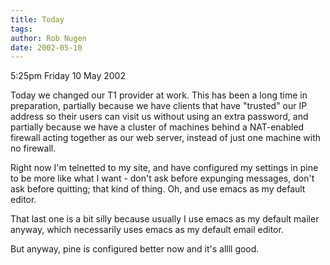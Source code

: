 ```yaml
---
title: Today
tags: 
author: Rob Nugen
date: 2002-05-10
---
```


<p class=date>5:25pm Friday 10 May 2002</p>

<p>Today we changed our T1 provider at work.  This has been a long
time in preparation, partially because we have clients that have
"trusted" our IP address so their users can visit us without using an
extra password, and partially because we have a cluster of machines
behind a NAT-enabled firewall acting together as our web server,
instead of just one machine with no firewall.</p>

<p>Right now I'm telnetted to my site, and have configured my settings
in pine to be more like what I want - don't ask before expunging
messages, don't ask before quitting; that kind of thing.  Oh, and use
emacs as my default editor.</p>

<p>That last one is a bit silly because usually I use emacs as my
default mailer anyway, which necessarily uses emacs as my default
email editor.</p>

<p>But anyway, pine is configured better now and it's allll good.</p>
